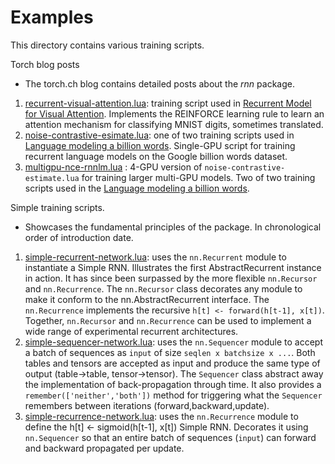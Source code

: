 # Examples

This directory contains various training scripts. 

Torch blog posts
 * The torch.ch blog contains detailed posts about the *rnn* package.
 1. [recurrent-visual-attention.lua](recurrent-visual-attention.lua): training script used in [Recurrent Model for Visual Attention](http://torch.ch/blog/2015/09/21/rmva.html). Implements the REINFORCE learning rule to learn an attention mechanism for classifying MNIST digits, sometimes translated.
 2. [noise-contrastive-esimate.lua](noise-contrastive-estimate.lua): one of two training scripts used in [Language modeling a billion words](http://torch.ch/blog/2016/07/25/nce.html). Single-GPU script for training recurrent language models on the Google billion words dataset.
 3. [multigpu-nce-rnnlm.lua](multigpu-nce-rnnlm.lua) : 4-GPU version of `noise-contrastive-estimate.lua` for training larger multi-GPU models. Two of two training scripts used in the [Language modeling a billion words](http://torch.ch/blog/2016/07/25/nce.html).

Simple training scripts. 
 * Showcases the fundamental principles of the package. In chronological order of introduction date.
 1. [simple-recurrent-network.lua](simple-recurrent-network.lua): uses the `nn.Recurrent` module to instantiate a Simple RNN. Illustrates the first AbstractRecurrent instance in action. It has since been surpassed by the more flexible `nn.Recursor` and `nn.Recurrence`. The `nn.Recursor` class decorates any module to make it conform to the nn.AbstractRecurrent interface. The `nn.Recurrence` implements the recursive `h[t] <- forward(h[t-1], x[t])`. Together, `nn.Recursor` and `nn.Recurrence` can be used to implement a wide range of experimental recurrent architectures.
 2. [simple-sequencer-network.lua](simple-sequencer-network.lua): uses the `nn.Sequencer` module to accept a batch of sequences as `input` of size `seqlen x batchsize x ...`. Both tables and tensors are accepted as input and produce the same type of output (table->table, tensor->tensor). The `Sequencer` class abstract away the implementation of back-propagation through time. It also provides a `remember(['neither','both'])` method for triggering what the `Sequencer` remembers between iterations (forward,backward,update).
 3. [simple-recurrence-network.lua](simple-recurrence-network.lua): uses the `nn.Recurrence` module to define the h[t] <- sigmoid(h[t-1], x[t]) Simple RNN. Decorates it using `nn.Sequencer` so that an entire batch of sequences (`input`) can forward and backward propagated per update.

